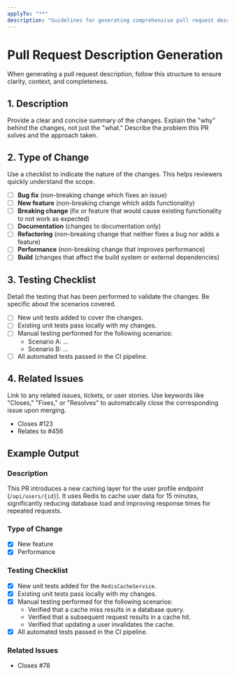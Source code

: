 ```yaml
---
applyTo: "**"
description: "Guidelines for generating comprehensive pull request descriptions."
---
```


# Pull Request Description Generation

When generating a pull request description, follow this structure to ensure clarity, context, and completeness.

## 1. Description
Provide a clear and concise summary of the changes. Explain the "why" behind the changes, not just the "what." Describe the problem this PR solves and the approach taken.

## 2. Type of Change
Use a checklist to indicate the nature of the changes. This helps reviewers quickly understand the scope.

- [ ] **Bug fix** (non-breaking change which fixes an issue)
- [ ] **New feature** (non-breaking change which adds functionality)
- [ ] **Breaking change** (fix or feature that would cause existing functionality to not work as expected)
- [ ] **Documentation** (changes to documentation only)
- [ ] **Refactoring** (non-breaking change that neither fixes a bug nor adds a feature)
- [ ] **Performance** (non-breaking change that improves performance)
- [ ] **Build** (changes that affect the build system or external dependencies)

## 3. Testing Checklist
Detail the testing that has been performed to validate the changes. Be specific about the scenarios covered.

- [ ] New unit tests added to cover the changes.
- [ ] Existing unit tests pass locally with my changes.
- [ ] Manual testing performed for the following scenarios:
  - Scenario A: ...
  - Scenario B: ...
- [ ] All automated tests passed in the CI pipeline.

## 4. Related Issues
Link to any related issues, tickets, or user stories. Use keywords like "Closes," "Fixes," or "Resolves" to automatically close the corresponding issue upon merging.

- Closes #123
- Relates to #456

## Example Output

### Description
This PR introduces a new caching layer for the user profile endpoint (`/api/users/{id}`). It uses Redis to cache user data for 15 minutes, significantly reducing database load and improving response times for repeated requests.

### Type of Change
- [x] New feature
- [x] Performance

### Testing Checklist
- [x] New unit tests added for the `RedisCacheService`.
- [x] Existing unit tests pass locally with my changes.
- [x] Manual testing performed for the following scenarios:
  - Verified that a cache miss results in a database query.
  - Verified that a subsequent request results in a cache hit.
  - Verified that updating a user invalidates the cache.
- [x] All automated tests passed in the CI pipeline.

### Related Issues
- Closes #78
